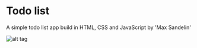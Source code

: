 # Todo list
A simple todo list app build in HTML, CSS and JavaScript by 'Max Sandelin'

![alt tag](https://github.com/AllexisO/todo_list/tree/master/resources/img/project.PNG "Description goes here")